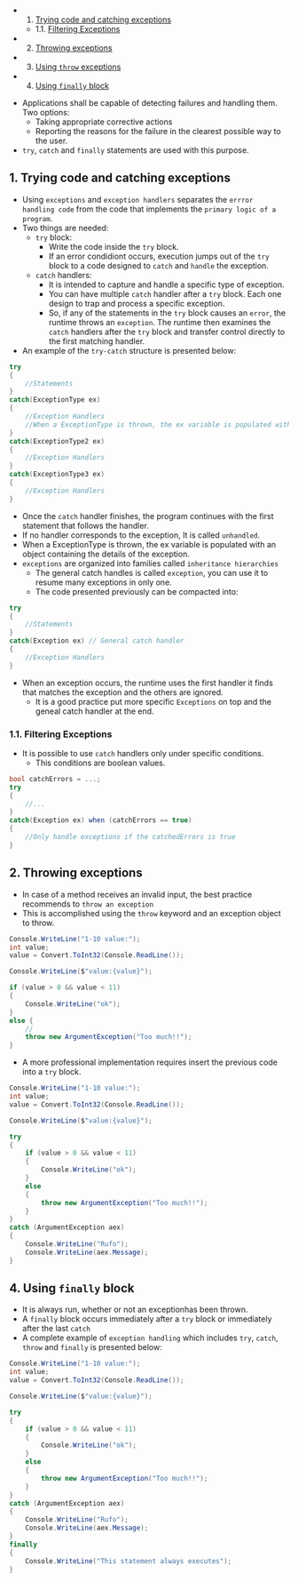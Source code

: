 <!-- vscode-markdown-toc -->
* 1. [Trying code and catching exceptions](#Tryingcodeandcatchingexceptions)
	* 1.1. [Filtering Exceptions](#FilteringExceptions)
* 2. [Throwing exceptions](#Throwingexceptions)
* 3. [Using `throw` exceptions](#Usingthrowexceptions)
* 4. [Using `finally` block](#Usingfinallyblock)

<!-- vscode-markdown-toc-config
	numbering=true
	autoSave=true
	/vscode-markdown-toc-config -->
<!-- /vscode-markdown-toc -->

- Applications shall be capable of detecting failures and handling them. Two options:
  - Taking appropriate corrective actions
  - Reporting the reasons for the failure in the clearest possible way to the user.
- `try`, `catch` and `finally` statements are used with this purpose.


##  1. <a name='Tryingcodeandcatchingexceptions'></a>Trying code and catching exceptions
- Using `exceptions` and `exception handlers` separates the `errror handling code` from the code that implements the `primary logic of a program`.
- Two things are needed:
  - `try` block:
    - Write the code inside the `try` block.
    - If an error condidiont occurs, execution jumps out of the `try` block to a code designed to `catch` and `handle` the exception.
  - `catch` handlers:
    - It is intended to capture and handle a specific type of exception.
    - You can have multiple `catch` handler after a `try` block. Each one design to trap and process a specific exception.
    - So, if any of the statements in the `try` block causes an `error`, the runtime throws an `exception`. The runtime then examines the `catch` handlers after the `try` block and transfer control directly to the first matching handler.
- An example of the `try-catch` structure is presented below:
``` cs
try
{
    //Statements
}
catch(ExceptionType ex)
{
    //Exception Handlers
    //When a ExceptionType is thrown, the ex variable is populated with an object containing the details of the exception.
}
catch(ExceptionType2 ex)
{
    //Exception Handlers    
}
catch(ExceptionType3 ex)
{
    //Exception Handlers    
}
```
- Once the `catch` handler finishes, the program continues with the first statement that follows the handler.
- If no handler corresponds to the exception, It is called `unhandled`.
- When a ExceptionType is thrown, the ex variable is populated with an object containing the details of the exception.
- `exceptions` are organized into families called `inheritance hierarchies`
  - The general catch handles is called `exception`, you can use it to resume many exceptions in only one.
  - The code presented previously can be compacted into:

``` cs
try
{
    //Statements
}
catch(Exception ex) // General catch handler
{
    //Exception Handlers    
}
```
- When an exception occurs, the runtime uses the first handler it finds that matches the exception and the others are ignored.
    - It is a good practice put more specific `Exceptions` on top and the geneal catch handler at the end.

###  1.1. <a name='FilteringExceptions'></a>Filtering Exceptions
- It is possible to use `catch` handlers only under specific conditions.
  - This conditions are boolean values.

``` cs
bool catchErrors = ...;
try
{
    //...
}
catch(Exception ex) when (catchErrors == true)
{
    //Only handle exceptions if the catchedErrors is true
}
```
##  2. <a name='Throwingexceptions'></a>Throwing exceptions
- In case of a method receives an invalid input, the best practice recommends to `throw an exception`
- This is accomplished using the `throw` keyword and an exception object to throw.

``` cs
Console.WriteLine("1-10 value:");
int value;
value = Convert.ToInt32(Console.ReadLine());

Console.WriteLine($"value:{value}");

if (value > 0 && value < 11)
{
    Console.WriteLine("ok");
}
else {
    // 
    throw new ArgumentException("Too much!!");
}
```

- A more professional implementation requires insert the previous code into a `try` block.

``` cs 
Console.WriteLine("1-10 value:");
int value;
value = Convert.ToInt32(Console.ReadLine());

Console.WriteLine($"value:{value}");

try
{
    if (value > 0 && value < 11)
    {
        Console.WriteLine("ok");
    }
    else
    {
        throw new ArgumentException("Too much!!");
    }
}
catch (ArgumentException aex)
{
    Console.WriteLine("Rufo");
    Console.WriteLine(aex.Message);
}
```

##  4. <a name='Usingfinallyblock'></a>Using `finally` block
- It is always run, whether or not an exceptionhas been thrown.
- A `finally` block occurs immediately after a `try` block or immediately after the last `catch`
- A complete example of `exception handling` which includes `try`, `catch`, `throw` and `finally` is presented below:

``` cs
Console.WriteLine("1-10 value:");
int value;
value = Convert.ToInt32(Console.ReadLine());

Console.WriteLine($"value:{value}");

try
{
    if (value > 0 && value < 11)
    {
        Console.WriteLine("ok");
    }
    else
    {
        throw new ArgumentException("Too much!!");
    }
}
catch (ArgumentException aex)
{
    Console.WriteLine("Rufo");
    Console.WriteLine(aex.Message);
}
finally 
{
    Console.WriteLine("This statement always executes");
}
```

